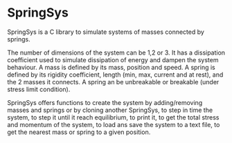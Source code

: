 # SpringSys
SpringSys is a C library to simulate systems of masses connected by springs.

The number of dimensions of the system can be 1,2 or 3. It has a dissipation coefficient used to simulate dissipation of energy and dampen the system behaviour. A mass is defined by its mass, position and speed. A spring is defined by its rigidity coefficient, length (min, max, current and at rest), and the 2 masses it connects. A spring an be unbreakable or breakable (under stress limit condition).

SpringSys offers functions to create the system by adding/removing masses and springs or by cloning another SpringSys, to step in time the system, to step it until it reach equilibrium, to print it, to get the total stress and momentum of the system, to load ans save the system to a text file, to get the nearest mass or spring to a given position.
